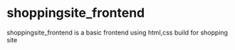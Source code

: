 # shoppingsite_frontend
shoppingsite_frontend is a basic frontend using html,css build for shopping site 
